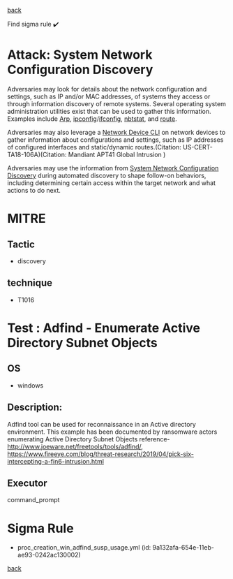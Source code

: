 
[back](../index.md)

Find sigma rule :heavy_check_mark: 

# Attack: System Network Configuration Discovery 

Adversaries may look for details about the network configuration and settings, such as IP and/or MAC addresses, of systems they access or through information discovery of remote systems. Several operating system administration utilities exist that can be used to gather this information. Examples include [Arp](https://attack.mitre.org/software/S0099), [ipconfig](https://attack.mitre.org/software/S0100)/[ifconfig](https://attack.mitre.org/software/S0101), [nbtstat](https://attack.mitre.org/software/S0102), and [route](https://attack.mitre.org/software/S0103).

Adversaries may also leverage a [Network Device CLI](https://attack.mitre.org/techniques/T1059/008) on network devices to gather information about configurations and settings, such as IP addresses of configured interfaces and static/dynamic routes.(Citation: US-CERT-TA18-106A)(Citation: Mandiant APT41 Global Intrusion )

Adversaries may use the information from [System Network Configuration Discovery](https://attack.mitre.org/techniques/T1016) during automated discovery to shape follow-on behaviors, including determining certain access within the target network and what actions to do next. 

# MITRE
## Tactic
  - discovery


## technique
  - T1016


# Test : Adfind - Enumerate Active Directory Subnet Objects
## OS
  - windows


## Description:
Adfind tool can be used for reconnaissance in an Active directory environment. This example has been documented by ransomware actors enumerating Active Directory Subnet Objects
reference- http://www.joeware.net/freetools/tools/adfind/, https://www.fireeye.com/blog/threat-research/2019/04/pick-six-intercepting-a-fin6-intrusion.html


## Executor
command_prompt

# Sigma Rule
 - proc_creation_win_adfind_susp_usage.yml (id: 9a132afa-654e-11eb-ae93-0242ac130002)



[back](../index.md)

